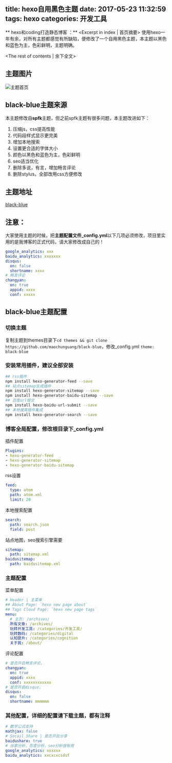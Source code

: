 title: hexo自用黑色主题
date: 2017-05-23 11:32:59
tags: hexo
categories: 开发工具
---
** hexo和coding打造静态博客 ：** <Excerpt in index | 首页摘要\>
使用hexo一年有余，对所有主题都感觉有所缺陷，便修改了一个自用黑色主题，本主题以黑色和蓝色为主，色彩鲜明，主题明确。	
<!-- more -->
<The rest of contents | 余下全文\>

## 主题图片
![主题首页](http://o7kalf5h3.bkt.clouddn.com/blog-index.png) 

## black-blue主题来源
本主题修改自**spfk**主题，但之前spfk主题有很多问题，本主题改进如下：
1. 压缩js，css提高性能
2. 代码段样式显示更完美
3. 增加本地搜索
4. 设置更合适的字体大小
5. 颜色以黑色和蓝色为主，色彩鲜明
6. seo适当优化
7. 删除多说，有言，增加畅言评论
8. 删除stylus，全部改用css方便修改

## 主题地址
[black-blue](https://github.com/maochunguang/black-blue)

## 注意：
大家使用主题的时候，把**主题配置文件_config.yml**以下几项必须修改，项目里实用的是我博客的正式代码，请大家修改成自己的！
```yml
google_analytics: xxx
baidu_analytics: xxxxxxx
disqus:
  on: false
  shortname: xxxx
# 畅言评论
changyan:
  on: true
  appid: xxxx
  conf: xxxxx

```
## black-blue主题配置
### 切换主题
复制主题到themes目录下`cd themes && git clone https://github.com/maochunguang/black-blue`，修改_config.yml `theme: black-blue`

### 安装常用插件，建议全部安装
```bash
## rss插件
npm install hexo-generator-feed --save
## 站点sitemap生成插件
npm install hexo-generator-sitemap --save
npm install hexo-generator-baidu-sitemap --save
## 百度url提交
npm install hexo-baidu-url-submit --save
## 本地搜索插件集成
npm install hexo-generator-search --save
```
### 博客全局配置，修改根目录下_config.yml
插件配置
```yml
Plugins:
- hexo-generator-feed
- hexo-generator-sitemap
- hexo-generator-baidu-sitemap
```
rss设置
```yml
feed:
  type: atom
  path: atom.xml
  limit: 20
```
本地搜索配置
```yml
search:
  path: search.json
  field: post
```
站点地图，seo搜索引擎需要
```yml
sitemap:
  path: sitemap.xml
baidusitemap:
  path: baidusitemap.xml
```
### 主题配置
菜单配置
```yml
# Header | 主菜单
## About Page: `hexo new page about`
## Tags Cloud Page: `hexo new page tags`
menu:
  # 主页: /archives/
  所有文章: /archives/
  玩转开发工具: /categories/开发工具/
  玩转数码: /categories/digital
  认知提升: /categories/cognition
  关于我: /about/
```
评论配置
```yml
# 是否开启畅言评论，
changyan:
  on: true
  appid: xxxx
  conf: xxxxxxxxxxxx
# 是否开启disqus，
disqus:
  on: false
  shortname: mmmmmm
```

### 其他配置，**详细的配置请下载主题，都有注释**
```yml
# 数学公式支持
mathjax: false
# Socail Share | 是否开启分享
baidushare: true
# 谷歌分析，百度分析，seo分析很有用
google_analytics: xxxxxx
baidu_analytics: xxcxcxcsdsf

```